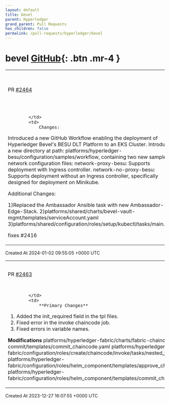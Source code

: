```yaml
---
layout: default
title: bevel
parent: Hyperledger
grand_parent: Pull Requests
has_children: false
permalink: /pull-requests/hyperledger/bevel
---
```


# bevel <span class="fs-3 right-align">[GitHub](https://github.com/hyperledger/bevel){: .btn .mr-4 }</span>


<div>
    <table>
        <tr>
            <td>
                PR <a href="https://github.com/hyperledger/bevel/pull/2464" class=".btn">#2464</a>
            </td>
            <td>
                <b>
                    feat(besu): enable DLT deployment via GitHub Workflow & Action.
                </b>
            </td>
        </tr>
        <tr>
            <td>
                
            </td>
            <td>
                Changes:

Introduced a new GitHub Workflow enabling the deployment of Hyperledger Bevel's BESU DLT Platform to an EKS Cluster. Introduced a new directory at path: platforms/hyperledger-besu/configuration/samples/workflow, containing two new sample network configuration files: 
network-proxy-besu: Supports deployment with Ingress controller. 
network-no-proxy-besu: Supports deployment without an Ingress controller, specifically designed for deployment on Minikube.

Additional Changes:

1)Replaced the Ambassador Ansible task with new Ambassador-Edge-Stack. 
2)platforms/shared/charts/bevel-vault-mgmt/templates/serviceAccount.yaml 3)platforms/shared/configuration/roles/setup/kubectl/tasks/main.yaml

fixes #2416
            </td>
        </tr>
    </table>
    <div class="right-align">
        Created At 2024-01-02 09:55:05 +0000 UTC
    </div>
</div>

<div>
    <table>
        <tr>
            <td>
                PR <a href="https://github.com/hyperledger/bevel/pull/2463" class=".btn">#2463</a>
            </td>
            <td>
                <b>
                    [fabric] Hotfix init required
                </b>
            </td>
        </tr>
        <tr>
            <td>
                
            </td>
            <td>
                **Primary Changes**

1. Added the init_required field in the tpl files.
2. Fixed error in the invoke chaincode job.
3. Fixed errors in variable names.

**Modifications**
platforms/hyperledger-fabric/charts/fabric-chaincode-commit/templates/commit_chaincode.yaml
platforms/hyperledger-fabric/configuration/roles/create/chaincode/invoke/tasks/nested_valuefile.yaml
platforms/hyperledger-fabric/configuration/roles/helm_component/templates/approve_chaincode_job.tpl
platforms/hyperledger-fabric/configuration/roles/helm_component/templates/commit_chaincode_job.tpl
            </td>
        </tr>
    </table>
    <div class="right-align">
        Created At 2023-12-27 16:07:55 +0000 UTC
    </div>
</div>

